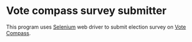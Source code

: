 # Vote compass survey submitter
This program uses [Selenium](https://www.selenium.dev/documentation/en/webdriver/) web driver to submit election survey on [Vote Compass](https://votecompass.tvnz.co.nz/).
